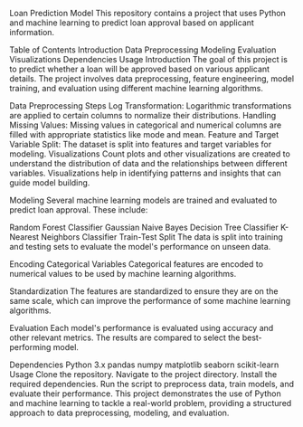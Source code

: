 Loan Prediction Model
This repository contains a project that uses Python and machine learning to predict loan approval based on applicant information.

Table of Contents
Introduction
Data Preprocessing
Modeling
Evaluation
Visualizations
Dependencies
Usage
Introduction
The goal of this project is to predict whether a loan will be approved based on various applicant details. The project involves data preprocessing, feature engineering, model training, and evaluation using different machine learning algorithms.

Data Preprocessing
Steps
Log Transformation: Logarithmic transformations are applied to certain columns to normalize their distributions.
Handling Missing Values: Missing values in categorical and numerical columns are filled with appropriate statistics like mode and mean.
Feature and Target Variable Split: The dataset is split into features and target variables for modeling.
Visualizations
Count plots and other visualizations are created to understand the distribution of data and the relationships between different variables. Visualizations help in identifying patterns and insights that can guide model building.

Modeling
Several machine learning models are trained and evaluated to predict loan approval. These include:

Random Forest Classifier
Gaussian Naive Bayes
Decision Tree Classifier
K-Nearest Neighbors Classifier
Train-Test Split
The data is split into training and testing sets to evaluate the model's performance on unseen data.

Encoding Categorical Variables
Categorical features are encoded to numerical values to be used by machine learning algorithms.

Standardization
The features are standardized to ensure they are on the same scale, which can improve the performance of some machine learning algorithms.

Evaluation
Each model's performance is evaluated using accuracy and other relevant metrics. The results are compared to select the best-performing model.

Dependencies
Python 3.x
pandas
numpy
matplotlib
seaborn
scikit-learn
Usage
Clone the repository.
Navigate to the project directory.
Install the required dependencies.
Run the script to preprocess data, train models, and evaluate their performance.
This project demonstrates the use of Python and machine learning to tackle a real-world problem, providing a structured approach to data preprocessing, modeling, and evaluation.
